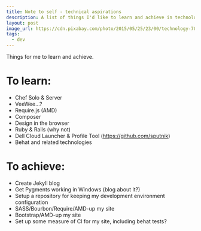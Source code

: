 ```yaml
---
title: Note to self - technical aspirations
description: A list of things I'd like to learn and achieve in technology.
layout: post
image_url: https://cdn.pixabay.com/photo/2015/05/25/23/00/technology-784046_1280.jpg
tags:
  - dev
---
```


Things for me to learn and achieve.

To learn:
===

 - Chef Solo & Server
 - VeeWee...?
 - Require.js (AMD)
 - Composer
 - Design in the browser
 - Ruby & Rails (why not)
 - Dell Cloud Launcher & Profile Tool (https://github.com/sputnik)
 - Behat and related technologies

To achieve:
===

 - Create Jekyll blog
 - Get Pygments working in Windows (blog about it?)
 - Setup a repository for keeping my development environment configuration
 - SASS/Bourbon/Require/AMD-up my site
 - Bootstrap/AMD-up my site
 - Set up some measure of CI for my site, including behat tests?
